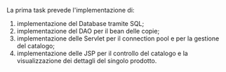 La prima task prevede l'implementazione di: 
<ol>
  <li> implementazione del Database tramite SQL; </li>
  <li> implementazione del DAO per il bean delle copie;</li>
  <li> implementazione delle Servlet per il connection pool e per la gestione del catalogo; </li>
  <li> implementazione delle JSP per il controllo del catalogo e la visualizzazione dei dettagli del singolo prodotto.</li>
</ol>
